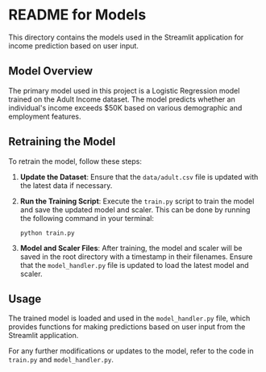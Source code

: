 # README for Models

This directory contains the models used in the Streamlit application for income prediction based on user input.

## Model Overview

The primary model used in this project is a Logistic Regression model trained on the Adult Income dataset. The model predicts whether an individual's income exceeds $50K based on various demographic and employment features.

## Retraining the Model

To retrain the model, follow these steps:

1. **Update the Dataset**: Ensure that the `data/adult.csv` file is updated with the latest data if necessary.

2. **Run the Training Script**: Execute the `train.py` script to train the model and save the updated model and scaler. This can be done by running the following command in your terminal:

   ```
   python train.py
   ```

3. **Model and Scaler Files**: After training, the model and scaler will be saved in the root directory with a timestamp in their filenames. Ensure that the `model_handler.py` file is updated to load the latest model and scaler.

## Usage

The trained model is loaded and used in the `model_handler.py` file, which provides functions for making predictions based on user input from the Streamlit application.

For any further modifications or updates to the model, refer to the code in `train.py` and `model_handler.py`.
